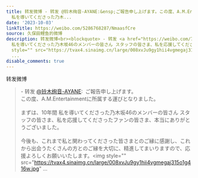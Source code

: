```yaml
---
title: 转发微博 - 转发 @铃木绚音-AYANE:&ensp;ご報告申し上げます。この度、A.M.Entertainmentに所属する運びとなりました。まずは、10年間
  私を導いてくださった乃木...
date: '2023-10-03'
linkTitle: https://weibo.com/5286768287/NmaasfCre
source: 久保田鲤鱼的微博
description: 转发微博<br><blockquote> - 转发 <a href="https://weibo.com/7824244761" target="_blank">@铃木绚音-AYANE</a>: ご報告申し上げます。<br>この度、A.M.Entertainmentに所属する運びとなりました。<br><br>まずは、10年間
  私を導いてくださった乃木坂46のメンバーの皆さん スタッフの皆さま、私を応援してくださったファンの皆さま、本当にありがとうございました。<br><br>今後も、これまで私と関わってくださった皆さまとのご縁に感謝し、これから出会うたくさんの方とのご縁を大切に、精進してまいりますので、応援よろしくお願いいたします。<img
  style="" src="https://tvax4.sinaimg.cn/large/008xvJu9gy1hii4vgmegaj315o1g416w.jpg"
  ...
disable_comments: true
---
```

转发微博<br><blockquote> - 转发 <a href="https://weibo.com/7824244761" target="_blank">@铃木绚音-AYANE</a>: ご報告申し上げます。<br>この度、A.M.Entertainmentに所属する運びとなりました。<br><br>まずは、10年間 私を導いてくださった乃木坂46のメンバーの皆さん スタッフの皆さま、私を応援してくださったファンの皆さま、本当にありがとうございました。<br><br>今後も、これまで私と関わってくださった皆さまとのご縁に感謝し、これから出会うたくさんの方とのご縁を大切に、精進してまいりますので、応援よろしくお願いいたします。<img style="" src="https://tvax4.sinaimg.cn/large/008xvJu9gy1hii4vgmegaj315o1g416w.jpg" ...